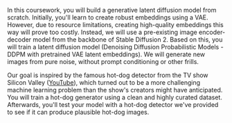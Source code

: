 In this coursework, you will build a generative latent diffusion model from scratch. Initially, you'll learn to create robust embeddings using a VAE. However, due to resource limitations, creating high-quality embeddings this way will prove too costly. Instead, we will use a pre-existing image encoder-decoder model from the backbone of Stable Diffusion 2. Based on this, you will train a latent diffusion model (Denoising Diffusion Probabilistic Models - DDPM with pretrained VAE latent embeddings). We will generate new images from pure noise, without prompt conditioning or other frills.

Our goal is inspired by the famous hot-dog detector from the TV show Silicon Valley ([YouTube](https://www.youtube.com/watch?v=vIci3C4JkL0)), which turned out to be a more challenging machine learning problem than the show's creators might have anticipated. You will train a hot-dog generator using a clean and highly curated dataset. Afterwards, you'll test your model with a hot-dog detector we've provided to see if it can produce plausible hot-dog images.
